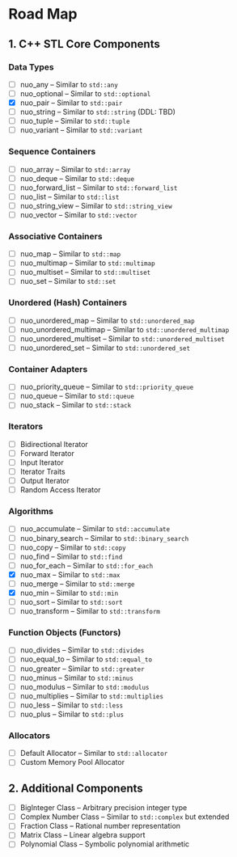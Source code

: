 # Road Map

## 1. C++ STL Core Components

### Data Types

- [ ] nuo_any – Similar to `std::any`
- [ ] nuo_optional – Similar to `std::optional`
- [x] nuo_pair – Similar to `std::pair`
- [ ] nuo_string – Similar to `std::string` (DDL: TBD)
- [ ] nuo_tuple – Similar to `std::tuple`
- [ ] nuo_variant – Similar to `std::variant`

### Sequence Containers

- [ ] nuo_array – Similar to `std::array`
- [ ] nuo_deque – Similar to `std::deque`
- [ ] nuo_forward_list – Similar to `std::forward_list`
- [ ] nuo_list – Similar to `std::list`
- [ ] nuo_string_view – Similar to `std::string_view`
- [ ] nuo_vector – Similar to `std::vector`

### Associative Containers

- [ ] nuo_map – Similar to `std::map`
- [ ] nuo_multimap – Similar to `std::multimap`
- [ ] nuo_multiset – Similar to `std::multiset`
- [ ] nuo_set – Similar to `std::set`

### Unordered (Hash) Containers

- [ ] nuo_unordered_map – Similar to `std::unordered_map`
- [ ] nuo_unordered_multimap – Similar to `std::unordered_multimap`
- [ ] nuo_unordered_multiset – Similar to `std::unordered_multiset`
- [ ] nuo_unordered_set – Similar to `std::unordered_set`

### Container Adapters

- [ ] nuo_priority_queue – Similar to `std::priority_queue`
- [ ] nuo_queue – Similar to `std::queue`
- [ ] nuo_stack – Similar to `std::stack`

### Iterators

- [ ] Bidirectional Iterator
- [ ] Forward Iterator
- [ ] Input Iterator
- [ ] Iterator Traits
- [ ] Output Iterator
- [ ] Random Access Iterator

### Algorithms

- [ ] nuo_accumulate – Similar to `std::accumulate`
- [ ] nuo_binary_search – Similar to `std::binary_search`
- [ ] nuo_copy – Similar to `std::copy`
- [ ] nuo_find – Similar to `std::find`
- [ ] nuo_for_each – Similar to `std::for_each`
- [x] nuo_max – Similar to `std::max`
- [ ] nuo_merge – Similar to `std::merge`
- [x] nuo_min – Similar to `std::min`
- [ ] nuo_sort – Similar to `std::sort`
- [ ] nuo_transform – Similar to `std::transform`

### Function Objects (Functors)

- [ ] nuo_divides – Similar to `std::divides`
- [ ] nuo_equal_to – Similar to `std::equal_to`
- [ ] nuo_greater – Similar to `std::greater`
- [ ] nuo_minus – Similar to `std::minus`
- [ ] nuo_modulus – Similar to `std::modulus`
- [ ] nuo_multiplies – Similar to `std::multiplies`
- [ ] nuo_less – Similar to `std::less`
- [ ] nuo_plus – Similar to `std::plus`

### Allocators

- [ ] Default Allocator – Similar to `std::allocator`  
- [ ] Custom Memory Pool Allocator  

## 2. Additional Components

- [ ] BigInteger Class – Arbitrary precision integer type
- [ ] Complex Number Class – Similar to `std::complex` but extended
- [ ] Fraction Class – Rational number representation
- [ ] Matrix Class – Linear algebra support
- [ ] Polynomial Class – Symbolic polynomial arithmetic
